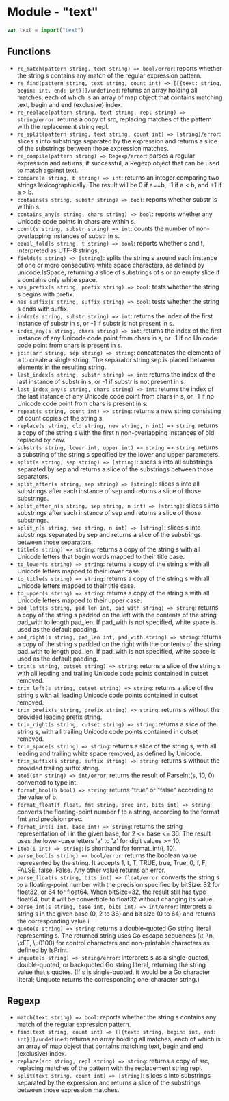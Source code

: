 # Module - "text"

```js
var text = import("text")
```

## Functions

- `re_match(pattern string, text string) => bool/error`: reports whether the
  string s contains any match of the regular expression pattern.
- `re_find(pattern string, text string, count int) => [[{text: string, begin: int, end: int}]]/undefined`:
  returns an array holding all matches, each of which is an array of map object
  that contains matching text, begin and end (exclusive) index.
- `re_replace(pattern string, text string, repl string) => string/error`:
  returns a copy of src, replacing matches of the pattern with the replacement
  string repl.
- `re_split(pattern string, text string, count int) => [string]/error`: slices
  s into substrings separated by the expression and returns a slice of the
  substrings between those expression matches.
- `re_compile(pattern string) => Regexp/error`: parses a regular expression and
  returns, if successful, a Regexp object that can be used to match against
  text.
- `compare(a string, b string) => int`: returns an integer comparing two
  strings lexicographically. The result will be 0 if a==b, -1 if a < b, and +1
  if a > b.
- `contains(s string, substr string) => bool`: reports whether substr is within
  s.
- `contains_any(s string, chars string) => bool`: reports whether any Unicode
  code points in chars are within s.
- `count(s string, substr string) => int`: counts the number of non-overlapping
  instances of substr in s.
- `equal_fold(s string, t string) => bool`: reports whether s and t,
  interpreted as UTF-8 strings,
- `fields(s string) => [string]`: splits the string s around each instance of
  one or more consecutive white space characters, as defined by unicode.IsSpace,
  returning a slice of substrings of s or an empty slice if s contains only
  white space.
- `has_prefix(s string, prefix string) => bool`: tests whether the string s
  begins with prefix.
- `has_suffix(s string, suffix string) => bool`: tests whether the string s
  ends with suffix.
- `index(s string, substr string) => int`: returns the index of the first
  instance of substr in s, or -1 if substr is not present in s.
- `index_any(s string, chars string) => int`: returns the index of the first
  instance of any Unicode code point from chars in s, or -1 if no Unicode code
  point from chars is present in s.
- `join(arr string, sep string) => string`: concatenates the elements of a to
  create a single string. The separator string sep is placed between elements
  in the resulting string.
- `last_index(s string, substr string) => int`: returns the index of the last
  instance of substr in s, or -1 if substr is not present in s.
- `last_index_any(s string, chars string) => int`: returns the index of the
  last instance of any Unicode code point from chars in s, or -1 if no Unicode
  code point from chars is present in s.
- `repeat(s string, count int) => string`: returns a new string consisting of
  count copies of the string s.
- `replace(s string, old string, new string, n int) => string`: returns a copy
  of the string s with the first n non-overlapping instances of old replaced by
  new.
- `substr(s string, lower int, upper int) => string => string`: returns a
  substring of the string s specified by the lower and upper parameters.
- `split(s string, sep string) => [string]`: slices s into all substrings
  separated by sep and returns a slice of the substrings between those
  separators.
- `split_after(s string, sep string) => [string]`: slices s into all substrings
  after each instance of sep and returns a slice of those substrings.
- `split_after_n(s string, sep string, n int) => [string]`: slices s into
  substrings after each instance of sep and returns a slice of those substrings.
- `split_n(s string, sep string, n int) => [string]`: slices s into substrings
  separated by sep and returns a slice of the substrings between those
  separators.
- `title(s string) => string`: returns a copy of the string s with all Unicode
  letters that begin words mapped to their title case.
- `to_lower(s string) => string`: returns a copy of the string s with all
  Unicode letters mapped to their lower case.
- `to_title(s string) => string`: returns a copy of the string s with all
  Unicode letters mapped to their title case.
- `to_upper(s string) => string`: returns a copy of the string s with all
  Unicode letters mapped to their upper case.
- `pad_left(s string, pad_len int, pad_with string) => string`: returns a copy
  of the string s padded on the left with the contents of the string pad_with
  to length pad_len. If pad_with is not specified, white space is used as the
  default padding.
- `pad_right(s string, pad_len int, pad_with string) => string`: returns a
  copy of the string s padded on the right with the contents of the string
  pad_with to length pad_len. If pad_with is not specified, white space is
  used as the default padding.
- `trim(s string, cutset string) => string`: returns a slice of the string s
  with all leading and trailing Unicode code points contained in cutset removed.
- `trim_left(s string, cutset string) => string`: returns a slice of the string
  s with all leading Unicode code points contained in cutset removed.
- `trim_prefix(s string, prefix string) => string`: returns s without the
  provided leading prefix string.
- `trim_right(s string, cutset string) => string`: returns a slice of the
  string s, with all trailing Unicode code points contained in cutset removed.
- `trim_space(s string) => string`: returns a slice of the string s, with all
  leading and trailing white space removed, as defined by Unicode.
- `trim_suffix(s string, suffix string) => string`: returns s without the
  provided trailing suffix string.
- `atoi(str string) => int/error`: returns the result of ParseInt(s, 10, 0)
  converted to type int.
- `format_bool(b bool) => string`: returns "true" or "false" according to the
  value of b.
- `format_float(f float, fmt string, prec int, bits int) => string`: converts
  the floating-point number f to a string, according to the format fmt and
  precision prec.
- `format_int(i int, base int) => string`: returns the string representation of
  i in the given base, for 2 <= base <= 36. The result uses the lower-case
  letters 'a' to 'z' for digit values >= 10.
- `itoa(i int) => string`: is shorthand for format_int(i, 10).
- `parse_bool(s string) => bool/error`: returns the boolean value represented
  by the string. It accepts 1, t, T, TRUE, true, True, 0, f, F, FALSE, false,
  False. Any other value returns an error.
- `parse_float(s string, bits int) => float/error`: converts the string s to a
  floating-point number with the precision specified by bitSize: 32 for float32,
  or 64 for float64. When bitSize=32, the result still has type float64, but it
  will be convertible to float32 without changing its value.
- `parse_int(s string, base int, bits int) => int/error`: interprets a string s
  in the given base (0, 2 to 36) and bit size (0 to 64) and returns the
  corresponding value i.
- `quote(s string) => string`: returns a double-quoted Go string literal
  representing s. The returned string uses Go escape sequences (\t, \n, \xFF,
  \u0100) for control characters and non-printable characters as defined by
  IsPrint.
- `unquote(s string) => string/error`: interprets s as a single-quoted,
  double-quoted, or backquoted Go string literal, returning the string value
  that s quotes.  (If s is single-quoted, it would be a Go character literal;
  Unquote returns the corresponding one-character string.)

## Regexp

- `match(text string) => bool`: reports whether the string s contains any match
  of the regular expression pattern.
- `find(text string, count int) => [[{text: string, begin: int, end: int}]]/undefined`:
  returns an array holding all matches, each of which is an array of map object
  that contains matching text, begin and end (exclusive) index.
- `replace(src string, repl string) => string`: returns a copy of src,
  replacing matches of the pattern with the replacement string repl.
- `split(text string, count int) => [string]`: slices s into substrings
  separated by the expression and returns a slice of the substrings between
  those expression matches.
